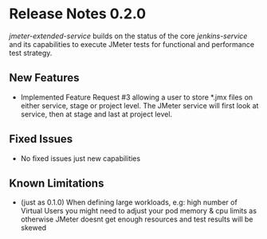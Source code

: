 # Release Notes 0.2.0

*jmeter-extended-service* builds on the status of the core *jenkins-service* and its capabilities to execute JMeter tests for functional and performance test strategy. 

## New Features

* Implemented Feature Request #3 allowing a user to store *.jmx files on either service, stage or project level. The JMeter service will first look at service, then at stage and last at project level.

## Fixed Issues

* No fixed issues just new capabilities

## Known Limitations

* (just as 0.1.0) When defining large workloads, e.g: high number of Virtual Users you might need to adjust your pod memory & cpu limits as otherwise JMeter doesnt get enough resources and test results will be skewed
